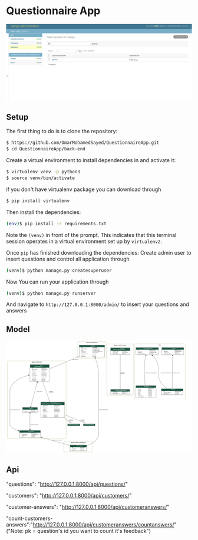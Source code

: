 # Questionnaire App
![Admin Dashboard](../assets/djangodashboard.png)
## Setup

The first thing to do is to clone the repository:

```sh
$ https://github.com/OmarMohamedSayed/QuestionnaireApp.git
$ cd QuestionnaireApp/back-end
```

Create a virtual environment to install dependencies in and activate it:

```sh
$ virtualenv venv -p python3
$ source venv/bin/activate

```
if you don't have virtualenv package you can download through
```sh
$ pip install virtualenv

```
Then install the dependencies:

```sh
(env)$ pip install -r requirements.txt
```
Note the `(venv)` in front of the prompt. This indicates that this terminal
session operates in a virtual environment set up by `virtualenv2`.

Once `pip` has finished downloading the dependencies:
Create admin user to insert questions and control all application through
```sh
(venv)$ python manage.py createsuperuser
```

Now You can run your application through
```sh
(venv)$ python manage.py runserver
```
And navigate to `http://127.0.0.1:8000/admin/`
to insert your questions and answers

## Model 
![Questionaire UML](../assets/questionnaire_app.png)

## Api

"questions": "http://127.0.0.1:8000/api/questions/"

"customers": "http://127.0.0.1:8000/api/customers/"

"customer-answers": "http://127.0.0.1:8000/api/customeranswers/"

"count-customers-answers":"http://127.0.0.1:8000/api/customeranswers/countanswers/<pk>" ("Note: pk = question's id you want to count it's feedback")
 
